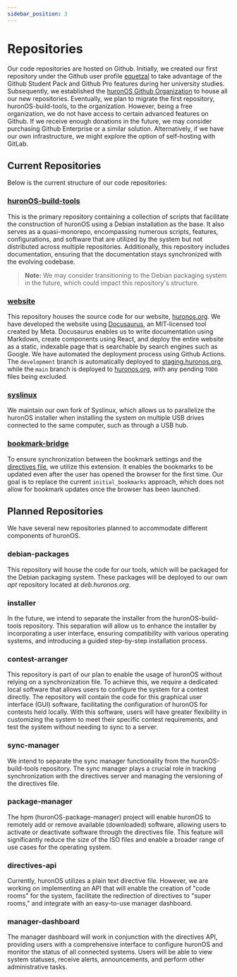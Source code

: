 ```yaml
---
sidebar_position: 3
---
```


# Repositories

Our code repositories are hosted on Github. Initially, we created our first repository under the Github user profile [equetzal](https://github.com/equetzal) to take advantage of the Github Student Pack and Github Pro features during her university studies. Subsequently, we established the [huronOS Github Organization](https://github.com/orgs/huronOS/repositories) to house all our new repositories. Eventually, we plan to migrate the first repository, huronOS-build-tools, to the organization. However, being a free organization, we do not have access to certain advanced features on Github. If we receive enough donations in the future, we may consider purchasing Github Enterprise or a similar solution. Alternatively, if we have our own infrastructure, we might explore the option of self-hosting with GitLab.

## Current Repositories

Below is the current structure of our code repositories:

### [huronOS-build-tools](https://github.com/equetzal/huronOS-build-tools)

This is the primary repository containing a collection of scripts that facilitate the construction of huronOS using a Debian installation as the base. It also serves as a quasi-monorepo, encompassing numerous scripts, features, configurations, and software that are utilized by the system but not distributed across multiple repositories. Additionally, this repository includes documentation, ensuring that the documentation stays synchronized with the evolving codebase.
> **Note:**
> We may consider transitioning to the Debian packaging system in the future, which could impact this repository's structure.

### [website](https://github.com/huronOS/website)

This repository houses the source code for our website, [huronos.org](https://huronos.org). We have developed the website using [Docusaurus](https://docusaurus.io), an MIT-licensed tool created by Meta. Docusaurus enables us to write documentation using Markdown, create components using React, and deploy the entire website as a static, indexable page that is searchable by search engines such as Google. We have automated the deployment process using Github Actions. The `development` branch is automatically deployed to [staging.huronos.org](https://staging.huronos.org), while the `main` branch is deployed to [huronos.org](https://huronos.org), with any pending `TODO` files being excluded.

### [syslinux](https://github.com/huronOS/syslinux)

We maintain our own fork of Syslinux, which allows us to parallelize the huronOS installer when installing the system on multiple USB drives connected to the same computer, such as through a USB hub.

### [bookmark-bridge](https://github.com/huronOS/bookmark-bridge)

To ensure synchronization between the bookmark settings and the [directives file](../usage/directives/creating-a-directives-file.md), we utilize this extension. It enables the bookmarks to be updated even after the user has opened the browser for the first time. Our goal is to replace the current `initial_bookmarks` approach, which does not allow for bookmark updates once the browser has been launched.

## Planned Repositories

We have several new repositories planned to accommodate different components of huronOS.

### debian-packages

This repository will house the code for our tools, which will be packaged for the Debian packaging system. These packages will be deployed to our own *apt* repository located at *deb.huronos.org*.

### installer

In the future, we intend to separate the installer from the huronOS-build-tools repository. This separation will allow us to enhance the installer by incorporating a user interface, ensuring compatibility with various operating systems, and introducing a guided step-by-step installation process.

### contest-arranger

This repository is part of our plan to enable the usage of huronOS without relying on a synchronization file. To achieve this, we require a dedicated local software that allows users to configure the system for a contest directly. The repository will contain the code for this graphical user interface (GUI) software, facilitating the configuration of huronOS for contests held locally.
With this software, users will have greater flexibility in customizing the system to meet their specific contest requirements, and test the system without needing to sync to a server.

### sync-manager

We intend to separate the sync manager functionality from the huronOS-build-tools repository. The sync manager plays a crucial role in tracking synchronization with the directives server and managing the versioning of the directives file.

### package-manager

The hpm (huronOS-package-manager) project will enable huronOS to remotely add or remove available (downloaded) software, allowing users to activate or deactivate software through the directives file. This feature will significantly reduce the size of the ISO files and enable a broader range of use cases for the operating system.

### directives-api

Currently, huronOS utilizes a plain text directive file. However, we are working on implementing an API that will enable the creation of "code rooms" for the system, facilitate the redirection of directives to "super rooms," and integrate with an easy-to-use manager dashboard.

### manager-dashboard

The manager dashboard will work in conjunction with the directives API, providing users with a comprehensive interface to configure huronOS and monitor the status of all connected systems. Users will be able to view system statuses, receive alerts, announcements, and perform other administrative tasks.

